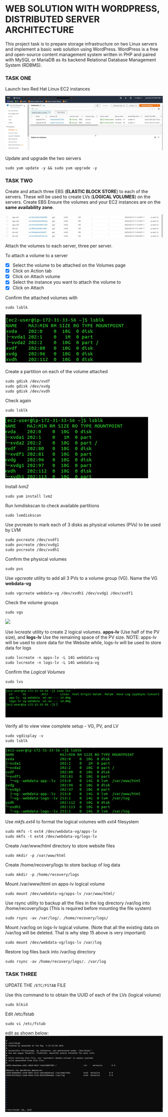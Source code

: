 # **WEB SOLUTION WITH WORDPRESS, DISTRIBUTED SERVER ARCHITECTURE** #

This project task is to prepare storage infrastructure on two Linux servers and implement a basic web solution using WordPress. 
WordPress is a free and open-source content management system written in PHP and paired with MySQL or MariaDB as its backend Relational Database Management System (RDBMS).

### **TASK ONE** ###
Launch two Red Hat Linux EC2 instances

![image](red-hat-ec2.jpg)

Update and upgrade the two servers
~~~
sudo yum update -y && sudo yum upgrade -y
~~~

### **TASK TWO** ###
Create and attach three EBS (**ELASTIC BLOCK STORE**) to each of the servers. These will be used to create LVs (**LOGICAL VOLUMES**) on the servers.
Create EBS
Ensure the volumes and your EC2 instances are on the **same availability zone**.

![image](ebs-vol.jpg)

Attach the volumes to each server, three per server.

To attach a volume to a server
- [x] Select the volume to be attached on the Volumes page
- [x] Click on Action tab
- [x] Click on Attach volume
- [x] Select the instance you want to attach the volume to
- [x] Click on Attach

Confirm the attached volumes with
~~~
sudo lsblk
~~~
![](lsblk-initial.jpg)

Create a partition on each of the volume attached 
~~~
sudo gdisk /dev/xvdf
sudo gdisk /dev/xvdg
sudo gdisk /dev/xvdh
~~~

Check again
~~~
sudo lsblk
~~~
![](lsblk-second.jpg)

Install *lvm2*
~~~
sudo yum install lvm2
~~~
Run lvmdiskscan to check available partitions
~~~
sudo lvmdiskscan
~~~
Use pvcreate to mark each of 3 disks as physical volumes (PVs) to be used by LVM
~~~
sudo pvcreate /dev/xvdf1
sudo pvcreate /dev/xvdg1
sudo pvcreate /dev/xvdh1
~~~
Confirm the physical volumes
~~~
sudo pvs
~~~

Use *vgcreate* utility to add all 3 PVs to a volume group (VG). Name the VG **webdata-vg**
~~~
sudo vgcreate webdata-vg /dev/xvdh1 /dev/xvdg1 /dev/xvdf1
~~~
Check the volume groups
~~~
sudo vgs
~~~
![](gvs.jpg)

Use *lvcreate* utility to create 2 logical volumes. **apps-lv** (Use half of the PV size), and **logs-lv** Use the remaining space of the PV size. NOTE: apps-lv will be used to store data for the Website while, logs-lv will be used to store data for logs
~~~
sudo lvcreate -n apps-lv -L 14G webdata-vg
sudo lvcreate -n logs-lv -L 14G webdata-vg
~~~

Confirm the *Logical Volumes*
~~~
sudo lvs
~~~

![image](lvs.jpg)

Verify all to view view complete setup - VG, PV, and LV
~~~
sudo vgdisplay -v
sudo lsblk
~~~
![](view-all.jpg)

Use *mkfs.ext4* to format the logical volumes with *ext4* filesystem
~~~
sudo mkfs -t ext4 /dev/webdata-vg/apps-lv
sudo mkfs -t ext4 /dev/webdata-vg/logs-lv
~~~

Create /var/www/html directory to store website files
~~~
sudo mkdir -p /var/www/html
~~~
Create /home/recovery/logs to store backup of log data
~~~
sudo mkdir -p /home/recovery/logs
~~~
Mount /var/www/html on apps-lv logical volume
~~~
sudo mount /dev/webdata-vg/apps-lv /var/www/html/
~~~
Use rsync utility to backup all the files in the log directory /var/log into /home/recovery/logs (This is required before mounting the file system)
~~~
sudo rsync -av /var/log/. /home/recovery/logs/
~~~
Mount /var/log on logs-lv logical volume. (Note that all the existing data on /var/log will be deleted. That is why step 15 above is very
important)
~~~
sudo mount /dev/webdata-vg/logs-lv /var/log
~~~
Restore log files back into /var/log directory
~~~
sudo rsync -av /home/recovery/logs/. /var/log
~~~

### **TASK THREE** ###
UPDATE THE `/ETC/FSTAB` FILE

Use this command to to obtain the UUID of each of the LVs (logical volume)
~~~
sudo blkid
~~~

Edit /etc/fstab
~~~
sudo vi /etc/fstab
~~~
edit as shown below:
![image](fstab.jpg)
